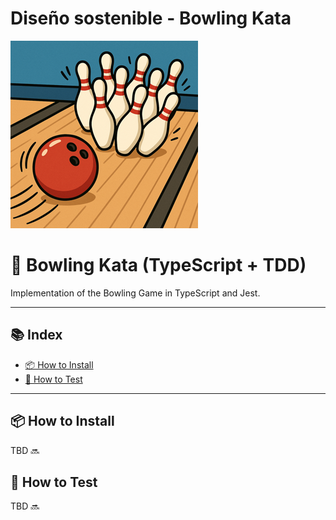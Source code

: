 # Diseño sostenible - Bowling Kata

![bowling.png](bowling.png)

# 🎳 Bowling Kata (TypeScript + TDD)

Implementation of the Bowling Game in TypeScript and Jest.

---

## 📚 Index
- [📦 How to Install](#-how-to-install)
- [🧪 How to Test](#-how-to-test)

---

## 📦 How to Install
TBD 🔜

## 🧪 How to Test
TBD 🔜
